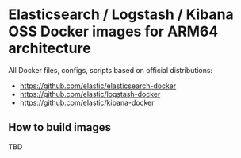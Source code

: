 # Elasticsearch / Logstash / Kibana OSS Docker images for ARM64 architecture
All Docker files, configs, scripts based on official distributions:
- https://github.com/elastic/elasticsearch-docker
- https://github.com/elastic/logstash-docker
- https://github.com/elastic/kibana-docker

## How to build images
TBD

